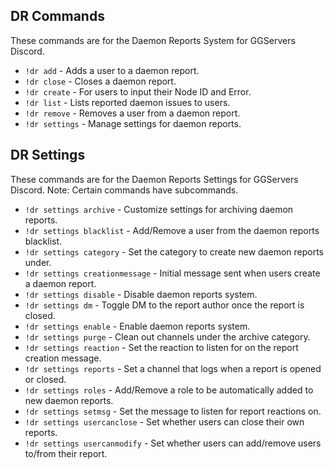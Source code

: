 ## DR Commands
These commands are for the Daemon Reports System for GGServers Discord.

- `!dr add` - Adds a user to a daemon report.
- `!dr close` - Closes a daemon report.
- `!dr create` - For users to input their Node ID and Error.
- `!dr list` - Lists reported daemon issues to users.
- `!dr remove` - Removes a user from a daemon report.
- `!dr settings` - Manage settings for daemon reports.

## DR Settings
These commands are for the Daemon Reports Settings for GGServers Discord. Note: Certain commands have subcommands.

- `!dr settings archive` - Customize settings for archiving daemon reports.
- `!dr settings blacklist` - Add/Remove a user from the daemon reports blacklist.
- `!dr settings category` - Set the category to create new daemon reports under.
- `!dr settings creationmessage` - Initial message sent when users create a daemon report.
- `!dr settings disable` - Disable daemon reports system.
- `!dr settings dm` - Toggle DM to the report author once the report is closed.
- `!dr settings enable` - Enable daemon reports system.
- `!dr settings purge` - Clean out channels under the archive category.
- `!dr settings reaction` - Set the reaction to listen for on the report creation message.
- `!dr settings reports` - Set a channel that logs when a report is opened or closed.
- `!dr settings roles` - Add/Remove a role to be automatically added to new daemon reports.
- `!dr settings setmsg` - Set the message to listen for report reactions on.
- `!dr settings usercanclose` - Set whether users can close their own reports.
- `!dr settings usercanmodify` - Set whether users can add/remove users to/from their report.
